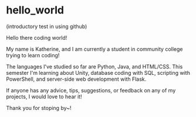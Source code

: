 # hello_world
(introductory test in using github)

Hello there coding world!

My name is Katherine, and I am currently a student in community college trying to learn coding!

The languages I've studied so far are Python, Java, and HTML/CSS.  This semester I'm learning about Unity, database coding with SQL, scripting with PowerShell, and server-side web development with Flask.  

If anyone has any advice, tips, suggestions, or feedback on any of my projects, I would love to hear it!


Thank you for stoping by~!
